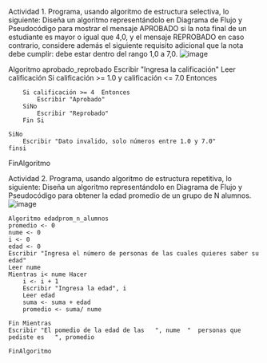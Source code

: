 Actividad 1. Programa, usando algoritmo de estructura selectiva, lo siguiente:
Diseña un algoritmo representándolo en Diagrama de Flujo y Pseudocódigo para mostrar el mensaje APROBADO si la nota final de un estudiante es mayor o igual que 4,0,
y el mensaje REPROBADO en caso contrario, considere además el siguiente requisito adicional que la nota debe cumplir: debe estar dentro del rango 1,0 a 7,0.
![image](https://user-images.githubusercontent.com/103066551/166517226-8fd42aa8-f70d-4a75-822d-45b5a539453d.png)


Algoritmo aprobado_reprobado
	Escribir "Ingresa la calificación"
	Leer calificación
	Si calificación >= 1.0 y calificación <= 7.0 Entonces
			
		
		Si calificación >= 4  Entonces
			Escribir "Aprobado"
		SiNo
			Escribir "Reprobado"
		Fin Si
		
	SiNo
		Escribir "Dato invalido, solo números entre 1.0 y 7.0"
	finsi
FinAlgoritmo




Actividad 2. Programa, usando algoritmo de estructura repetitiva, lo siguiente:
Diseña un algoritmo representándolo en Diagrama de Flujo y Pseudocódigo para obtener la edad promedio de un grupo de N alumnos.
![image](https://user-images.githubusercontent.com/103066551/166511209-6f2c2fb4-3fe4-44bc-89cd-487055d34a31.png)

	Algoritmo edadprom_n_alumnos
	promedio <- 0
	nume <- 0 
	i <- 0
	edad <- 0
	Escribir "Ingresa el número de personas de las cuales quieres saber su edad"
	Leer nume
	Mientras i< nume Hacer
		i <- i + 1
		Escribir "Ingresa la edad", i
		Leer edad
		suma <- suma + edad 
		promedio <- suma/ nume 
		
	Fin Mientras
	Escribir "El pomedio de la edad de las   ", nume  "  personas que pediste es   ", promedio
	
	FinAlgoritmo

	


